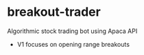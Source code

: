 # breakout-trader

Algorithmic stock trading bot using Apaca API

- V1 focuses on opening range breakouts
